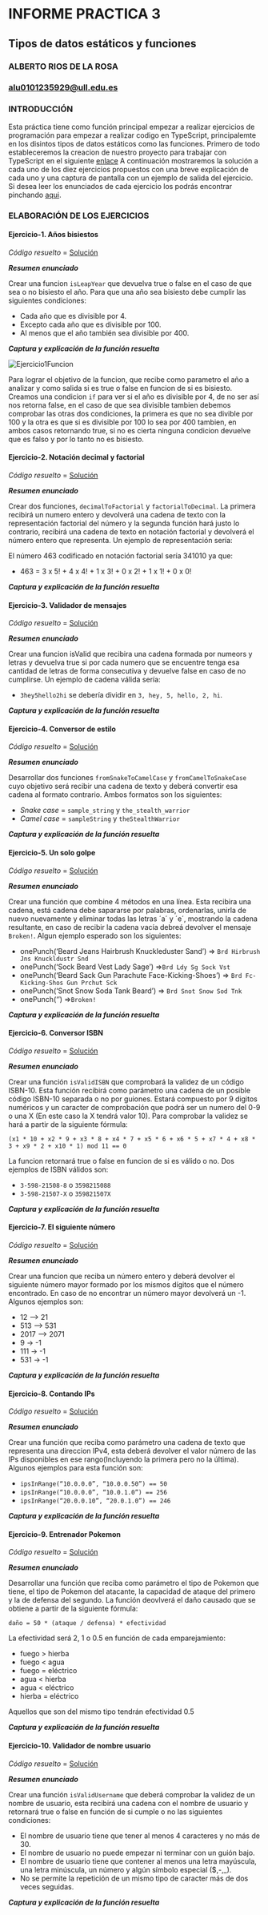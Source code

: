 # INFORME PRACTICA 3
## Tipos de datos estáticos y funciones
### ALBERTO RIOS DE LA ROSA
### alu0101235929@ull.edu.es

### INTRODUCCIÓN

Esta práctica tiene como función principal empezar a realizar ejercicios de programación para empezar a realizar codigo en TypeScript, principalemte en los disintos tipos de datos estáticos como las funciones. Primero de todo estableceremos la creacion de nuestro proyecto para trabajar con TypeScript en el siguiente [enlace](https://ull-esit-inf-dsi-2021.github.io/typescript-theory/typescript-project-setup.html) A continuación mostraremos la solución a cada uno de los diez ejercicios propuestos con una breve explicación de cada uno y una captura de pantalla con un ejemplo de salida del ejercicio. Si desea leer los enunciados de cada ejercicio los podrás encontrar pinchando [aqui](https://ull-esit-inf-dsi-2021.github.io/prct03-types-functions/).

### ELABORACIÓN DE LOS EJERCICIOS

#### Ejercicio-1. Años bisiestos

*Código resuelto* = [Solución](https://github.com/ULL-ESIT-INF-DSI-2021/ull-esit-inf-dsi-20-21-prct03-static-types-functions-Espinette/blob/master/src/ejercicio-1.ts)

***Resumen enunciado*** 

Crear una funcion `isLeapYear` que devuelva true o false en el caso de que sea o no bisiesto el año. Para que una año sea bisiesto debe cumplir las siguientes condiciones:

  - Cada año que es divisible por 4.
  - Excepto cada año que es divisible por 100.
  - Al menos que el año también sea divisible por 400.
 
***Captura y explicación de la función resuelta***
 
 ![Ejercicio1Funcion](Imagenes/Ejercicio1.JPG) 

Para lograr el objetivo de la funcion, que recibe como parametro el año a analizar y como salida si es true o false en funcion de si es bisiesto. Creamos una condicion `if` para ver si el año es divisible por 4, de no ser así nos retorna false, en el caso de que sea divisible tambien debemos comprobar las otras dos condiciones, la primera es que no sea divible por 100 y la otra es que si es divisible por 100 lo sea por 400 tambien, en ambos casos retornando true, si no es cierta ninguna condicion devuelve que es falso y por lo tanto no es bisiesto.

#### Ejercicio-2. Notación decimal y factorial

*Código resuelto* = [Solución](https://github.com/ULL-ESIT-INF-DSI-2021/ull-esit-inf-dsi-20-21-prct03-static-types-functions-Espinette/blob/master/src/ejercicio-2.ts)

***Resumen enunciado*** 

Crear dos funciones, `decimalToFactorial` y `factorialToDecimal`. La primera recibirá un numero entero y devolverá una cadena de texto con la representación factorial del número y la segunda función hará justo lo contrario, recibirá una cadena de texto en notación factorial y devolverá el número entero que representa. Un ejemplo de representación sería:

El número 463 codificado en notación factorial sería 341010 ya que:
  - 463 = 3 x 5! + 4 x 4! + 1 x 3! + 0 x 2! + 1 x 1! + 0 x 0!

***Captura y explicación de la función resuelta***

#### Ejercicio-3. Validador de mensajes

*Código resuelto* = [Solución](https://github.com/ULL-ESIT-INF-DSI-2021/ull-esit-inf-dsi-20-21-prct03-static-types-functions-Espinette/blob/master/src/ejercicio-3.ts)

***Resumen enunciado*** 

Crear una funcion isValid que recibira una cadena formada por numeors y letras y devuelva true si por cada numero que se encuentre tenga esa cantidad de letras de forma consecutiva y devuelve false en caso de no cumplirse. Un ejemplo de cadena válida sería:

  - `3hey5hello2hi` se debería dividir en `3, hey, 5, hello, 2, hi`.
 
***Captura y explicación de la función resuelta***

#### Ejercicio-4. Conversor de estilo

*Código resuelto* = [Solución](https://github.com/ULL-ESIT-INF-DSI-2021/ull-esit-inf-dsi-20-21-prct03-static-types-functions-Espinette/blob/master/src/ejercicio-4.ts)

***Resumen enunciado*** 

Desarrollar dos funciones `fromSnakeToCamelCase` y `fromCamelToSnakeCase` cuyo objetivo será recibir una cadena de texto y deberá convertir esa cadena al formato contrario. Ambos formatos son los siguientes:

  - *Snake case* = `sample_string` y `the_stealth_warrior`
  - *Camel case* = `sampleString` y `theStealthWarrior`
 
***Captura y explicación de la función resuelta***

#### Ejercicio-5. Un solo golpe

*Código resuelto* = [Solución](https://github.com/ULL-ESIT-INF-DSI-2021/ull-esit-inf-dsi-20-21-prct03-static-types-functions-Espinette/blob/master/src/ejercicio-5.ts)

***Resumen enunciado*** 

Crear una función que combine 4 métodos en una línea. Esta recibira una cadena, está cadena debe sapararse por palabras, ordenarlas, unirla de nuevo nuevamente y eliminar todas las letras ´a´ y ´e´, mostrando la cadena resultante, en caso de recibir la cadena vacía debreá devolver el mensaje `Broken!`. Algun ejemplo esperado son los siguientes:

  - onePunch(‘Beard Jeans Hairbrush Knuckleduster Sand’) => `Brd Hirbrush Jns Knuckldustr Snd`
  - onePunch(‘Sock Beard Vest Lady Sage’) =>`Brd Ldy Sg Sock Vst`
  - onePunch(‘Beard Sack Gun Parachute Face-Kicking-Shoes’) => `Brd Fc-Kicking-Shos Gun Prchut Sck`
  - onePunch(‘Snot Snow Soda Tank Beard’) => `Brd Snot Snow Sod Tnk`
  - onePunch(‘’) =>`Broken!`
  
***Captura y explicación de la función resuelta***

#### Ejercicio-6. Conversor ISBN

*Código resuelto* = [Solución](https://github.com/ULL-ESIT-INF-DSI-2021/ull-esit-inf-dsi-20-21-prct03-static-types-functions-Espinette/blob/master/src/ejercicio-6.ts)

***Resumen enunciado*** 

Crear una función `isValidISBN` que comprobará la validez de un código ISBN-10. Esta función recibirá como parámetro una cadena de un posible código ISBN-10 separada o no por guiones. Estará compuesto por 9 digitos numéricos y un caracter de comprobación que podrá ser un numero del 0-9 o una X (En este caso la X tendrá valor 10). Para comprobar la validez se hará a partir de la siguiente fórmula:

`(x1 * 10 + x2 * 9 + x3 * 8 + x4 * 7 + x5 * 6 + x6 * 5 + x7 * 4 + x8 * 3 + x9 * 2 + x10 * 1) mod 11 == 0`

La funcion retornará true o false en funcion de si es válido o no. Dos ejemplos de ISBN válidos son:

  - `3-598-21508-8` o `3598215088`
  - `3-598-21507-X` o `359821507X`
  
***Captura y explicación de la función resuelta***

#### Ejercicio-7. El siguiente número

*Código resuelto* = [Solución](https://github.com/ULL-ESIT-INF-DSI-2021/ull-esit-inf-dsi-20-21-prct03-static-types-functions-Espinette/blob/master/src/ejercicio-7.ts)

***Resumen enunciado*** 

Crear una funcion que reciba un número entero y deberá devolver el siguiente número mayor formado por los mismos dígitos que el número encontrado. En caso de no encontrar un número mayor devolverá un -1. Algunos ejemplos son: 

  - 12 –> 21
  - 513 –> 531
  - 2017 –> 2071
  - 9 -> -1
  - 111 -> -1
  - 531 -> -1
  
***Captura y explicación de la función resuelta***

#### Ejercicio-8. Contando IPs

*Código resuelto* = [Solución](https://github.com/ULL-ESIT-INF-DSI-2021/ull-esit-inf-dsi-20-21-prct03-static-types-functions-Espinette/blob/master/src/ejercicio-8.ts)

***Resumen enunciado*** 

Crear una función que reciba como parámetro una cadena de texto que representa una direccion IPv4, esta deberá devolver el valor número de las IPs disponibles en ese rango(Incluyendo la primera pero no la última). Algunos ejemplos para esta función son:

  - `ipsInRange(“10.0.0.0”, “10.0.0.50”) == 50`
  - `ipsInRange(“10.0.0.0”, “10.0.1.0”) == 256`
  - `ipsInRange(“20.0.0.10”, “20.0.1.0”) == 246`

***Captura y explicación de la función resuelta***

#### Ejercicio-9. Entrenador Pokemon

*Código resuelto* = [Solución](https://github.com/ULL-ESIT-INF-DSI-2021/ull-esit-inf-dsi-20-21-prct03-static-types-functions-Espinette/blob/master/src/ejercicio-9.ts)

***Resumen enunciado*** 

Desarrollar una función que reciba como parámetro el tipo de Pokemon que tiene, el tipo de Pokemon del atacante, la capacidad de ataque del primero y la de defensa del segundo. La función deovlverá el daño causado que se obtiene a partir de la siguiente fórmula:

`daño = 50 * (ataque / defensa) * efectividad`

La efectividad será 2, 1 o 0.5 en función de cada emparejamiento:

  - fuego > hierba
  - fuego < agua
  - fuego = eléctrico
  - agua < hierba
  - agua < eléctrico
  - hierba = eléctrico

Aquellos que son del mismo tipo tendrán efectividad 0.5

***Captura y explicación de la función resuelta***

#### Ejercicio-10. Validador de nombre usuario

*Código resuelto* = [Solución](https://github.com/ULL-ESIT-INF-DSI-2021/ull-esit-inf-dsi-20-21-prct03-static-types-functions-Espinette/blob/master/src/ejercicio-10.ts)

***Resumen enunciado*** 

Crear una función `isValidUsername` que deberá comprobar la validez de un nombre de usuario, esta recibirá una cadena con el nombre de usuario y retornará true o false en función de si cumple o no las siguientes condiciones:

  - El nombre de usuario tiene que tener al menos 4 caracteres y no más de 30.
  - El nombre de usuario no puede empezar ni terminar con un guión bajo.
  - El nombre de usuario tiene que contener al menos una letra mayúscula, una letra minúscula, un número y algún símbolo especial ($,-,_).
  - No se permite la repetición de un mismo tipo de caracter más de dos veces seguidas.

***Captura y explicación de la función resuelta***

